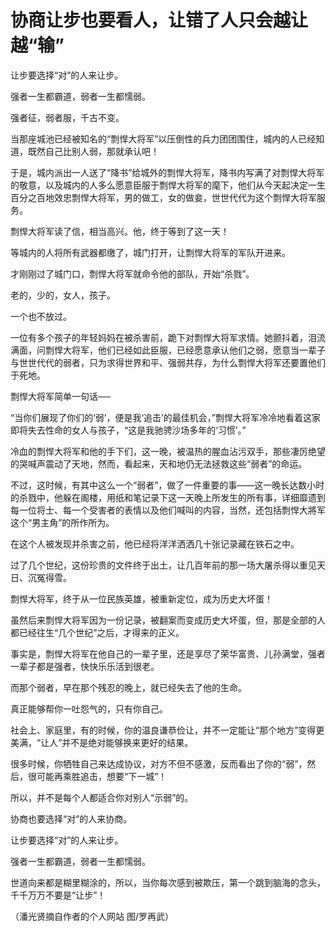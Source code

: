 # 协商让步也要看人，让错了人只会越让越“输”

让步要选择“对”的人来让步。 

强者一生都霸道，弱者一生都懦弱。 

强者征，弱者服，千古不变。 

当那座城池已经被知名的“剽悍大将军”以压倒性的兵力团团围住，城内的人已经知道，既然自己比别人弱，那就承认吧！ 

于是，城内派出一人送了“降书”给城外的剽悍大将军，降书内写满了对剽悍大将军的敬意，以及城内的人多么愿意臣服于剽悍大将军的麾下，他们从今天起决定一生百分之百地效忠剽悍大将军，男的做工，女的做妾，世世代代为这个剽悍大将军服务。 

剽悍大将军读了信，相当高兴。他，终于等到了这一天！ 

等城内的人将所有武器都缴了，城门打开，让剽悍大将军的军队开进来。 

才刚刚过了城门口，剽悍大将军就命令他的部队，开始“杀戮”。 

老的，少的，女人，孩子。 

一个也不放过。 

一位有多个孩子的年轻妈妈在被杀害前，跪下对剽悍大将军求情。她颤抖着，泪流满面，问剽悍大将军，他们已经如此臣服，已经愿意承认他们之弱，愿意当一辈子与世世代代的弱者，只为求得世界和平、强弱共存，为什么剽悍大将军还要置他们于死地。 

剽悍大将军简单一句话── 

“当你们展现了你们的‘弱’，便是我‘追击’的最佳机会，”剽悍大将军冷冷地看着这家即将失去性命的女人与孩子，“这是我驰骋沙场多年的‘习惯’。” 

冷血的剽悍大将军和他的手下们，这一晚，被温热的腥血沾污双手，那些凄厉绝望的哭喊声震动了天地，然而，看起来，天和地仍无法拯救这些“弱者”的命运。 

不过，这时候，有其中这么一个“弱者”，做了一件重要的事——这一晚长达数小时的杀戮中，他躲在阁楼，用纸和笔记录下这一天晚上所发生的所有事，详细靡遗到每一位将士、每一个受害者的表情以及他们喊叫的内容，当然，还包括剽悍大將军这个“男主角”的所作所为。 

在这个人被发现并杀害之前，他已经将洋洋洒洒几十张记录藏在铁石之中。 

过了几个世纪，这份珍贵的文件终于出土，让几百年前的那一场大屠杀得以重见天日、沉冤得雪。 

剽悍大将军，终于从一位民族英雄，被重新定位，成为历史大坏蛋！ 

虽然后来剽悍大将军因为一份记录，被翻案而变成历史大坏蛋，但，那是全部的人都已经往生“几个世纪”之后，才得来的正义。 

事实是，剽悍大将军在他自己的一辈子里，还是享尽了荣华富贵、儿孙满堂，强者一辈子都是强者，快快乐乐活到很老。 

而那个弱者，早在那个残忍的晚上，就已经失去了他的生命。 

真正能够帮你一吐怨气的，只有你自己。 

社会上、家庭里，有的时候，你的温良谦恭俭让，并不一定能让“那个地方”变得更美满，“让人”并不是绝对能够换来更好的结果。 

很多时候，你牺牲自己来达成协议，对方不但不感激，反而看出了你的“弱”，然后，很可能再乘胜追击，想要“下一城”！ 

所以，并不是每个人都适合你对别人“示弱”的。 

协商也要选择“对”的人来协商。 

让步要选择“对”的人来让步。 

强者一生都霸道，弱者一生都懦弱。 

世道向来都是糊里糊涂的，所以，当你每次感到被欺压，第一个跳到脑海的念头，千千万万不要是“让步”！ 

（潘光贤摘自作者的个人网站 图/罗再武）